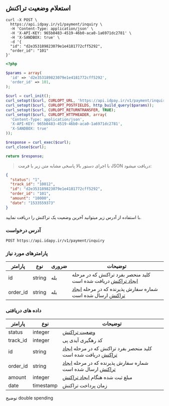 ## استعلام وضعیت تراکنش

```shell
curl -X POST \
  https://api.idpay.ir/v1/payment/inquiry \
  -H 'Content-Type: application/json' \
  -H 'X-API-KEY: 965b0483-4519-46b0-aca0-1a6971dc2781' \
  -H 'X-SANDBOX: true' \
  -d '{
  "id": "d2e353189823079e1e4181772cff5292",
  "order_id": "101"
}'
```

```php
<?php

$params = array(
  'id' => 'd2e353189823079e1e4181772cff5292',
  'order_id' => 101,
);

$curl = curl_init();
curl_setopt($curl, CURLOPT_URL, 'https://api.idpay.ir/v1/payment/inquiry');
curl_setopt($curl, CURLOPT_POSTFIELDS, http_build_query($params));
curl_setopt($curl, CURLOPT_RETURNTRANSFER, TRUE);
curl_setopt($curl, CURLOPT_HTTPHEADER, array(
  'Content-Type: application/json',
  'X-API-KEY: 965b0483-4519-46b0-aca0-1a6971dc2781',
  'X-SANDBOX: true'
));

$response = curl_exec($curl);
curl_close($curl);

return $response;
```

> با اجرای دستور بالا پاسخی مشابه متن زیر با فرمت JSON دریافت میشود:

```json
{
  "status": "1",
  "track_id": "10012",
  "id": "d2e353189823079e1e4181772cff5292",
  "order_id": "101",
  "amount": "10000",
  "date": "1533559373"
}
```

با استفاده از آدرس زیر میتوانید آخرین وضعیت یک تراکنش را دریافت نمایید.

### آدرس درخواست

`POST https://api.idapy.ir/v1/payment/inquiry`

### پارامترهای مورد نیاز

پارامتر | نوع | ضروری | توضیحات
------- | --- | ----- | -------
id | string | بله | کلید منحصر بفرد تراکنش که در مرحله [ایجاد تراکنش](#c92c9baf91) دریافت شده است
order_id | string | بله | شماره سفارش پذیرنده که در مرحله [ایجاد تراکنش](#c92c9baf91) ارسال شده است


### داده های دریافتی

پارامتر | نوع | توضیحات
------- | --- | -------
status | integer | [وضعیت تراکنش](#ad39f18522)
track_id | integer | کد رهگیری آیدی پی
id | string | کلید منحصر بفرد تراکنش که در مرحله [ایجاد تراکنش](#c92c9baf91) دریافت شده است
order_id | string | شماره سفارش پذیرنده که در مرحله [ایجاد تراکنش](#c92c9baf91) ارسال شده است
amount | integer | مبلغ ثبت شده هنگام [ایجاد تراکنش](#c92c9baf91)
date | timestamp | زمان پرداخت تراکنش

<aside class="warning">توضیح double spending</aside>

